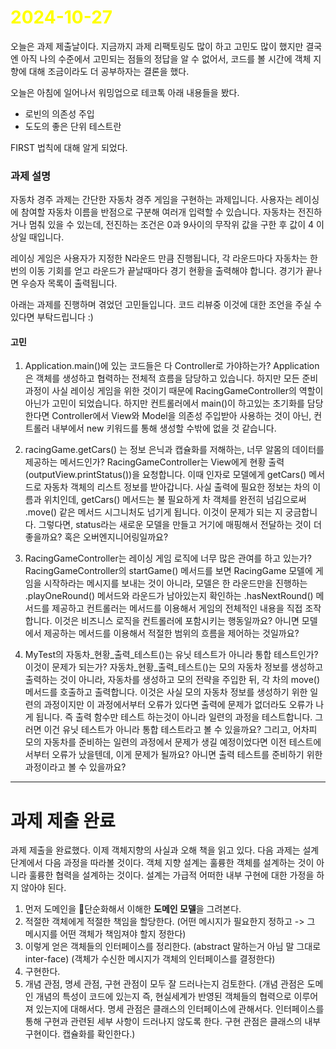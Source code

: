 # <span style="color:yellow">2024-10-27</span>
오늘은 과제 제출날이다. 지금까지 과제 리팩토링도 많이 하고 고민도 많이 했지만 결국엔 아직 나의 수준에서 고민되는 점들의 정답을 알 수 없어서, 코드를 볼 시간에 객체 지향에 대해 조금이라도 더 공부하자는 결론을 했다.

오늘은 아침에 일어나서 워밍업으로 테코톡 아래 내용들을 봤다.
- 로빈의 의존성 주입
- 도도의 좋은 단위 테스트란


FIRST 법칙에 대해 알게 되었다.


### 과제 설명
자동차 경주 과제는 간단한 자동차 경주 게임을 구현하는 과제입니다.
사용자는 레이싱에 참여할 자동차 이름을 반점으로 구분해 여러개 입력할 수 있습니다.
자동차는 전진하거나 멈춰 있을 수 있는데, 전진하는 조건은 0과 9사이의 무작위 값을 구한 후 값이 4 이상일 때입니다. 

레이싱 게임은 사용자가 지정한 N라운드 만큼 진행됩니다, 각 라운드마다 자동차는 한번의 이동 기회를 얻고 라운드가 끝날때마다 경기 현황을 출력해야 합니다. 경기가 끝나면 우승자 목록이 출력됩니다.

아래는 과제를 진행하며 겪었던 고민들입니다. 코드 리뷰중 이것에 대한 조언을 주실 수 있다면 부탁드립니다 :)

#### 고민
1. Application.main()에 있는 코드들은 다 Controller로 가야하는가?
	 Application은 객체를 생성하고 협력하는 전체적 흐름을 담당하고 있습니다. 하지만 모든 준비 과정이 사실 레이싱 게임을 위한 것이기 때문에 RacingGameController의 역할이 아닌가 고민이 되었습니다. 하지만 컨트롤러에서 main()이 하고있는 초기화를 담당한다면 Controller에서 View와 Model을 의존성 주입받아 사용하는 것이 아닌, 컨트롤러 내부에서 new 키워드를 통해 생성할 수밖에 없을 것 같습니다.

2. racingGame.getCars() 는 정보 은닉과 캡슐화를 저해하는, 너무 알몸의 데이터를 제공하는 메서드인가?
	 RacingGameController는 View에게 현황 출력(outputView.printStatus())을 요청합니다. 이때 인자로 모델에게 getCars() 메서드로 자동차 객체의 리스트 정보를 받아갑니다. 사실 출력에 필요한 정보는 차의 이름과 위치인데, getCars() 메서드는 불 필요하게 차 객체를 완전히 넘김으로써 .move() 같은 메서드 시그니처도 넘기게 됩니다. 이것이 문제가 되는 지 궁금합니다. 그렇다면, status라는 새로운 모델을 만들고 거기에 매핑해서 전달하는 것이 더 좋을까요? 혹은 오버엔지니어링일까요?
	
3. RacingGameController는 레이싱 게임 로직에 너무 많은 관여를 하고 있는가?
	 RacingGameController의 startGame() 메서드를 보면 RacingGame 모델에 게임을 시작하라는 메시지를 보내는 것이 아니라, 모델은 한 라운드만을 진행하는 .playOneRound() 메서드와 라운드가 남아있는지 확인하는 .hasNextRound() 메서드를 제공하고 컨트롤러는 메서드를 이용해서 게임의 전체적인 내용을 직접 조작합니다. 이것은 비즈니스 로직을 컨트롤러에 포함시키는 행동일까요? 아니면 모델에서 제공하는 메서드를 이용해서 적절한 범위의 흐름을 제어하는 것일까요?
	 
4.  MyTest의 자동차_현황_출력_테스트()는 유닛 테스트가 아니라 통합 테스트인가? 이것이 문제가 되는가?
	 자동차_현황_출력_테스트()는 모의 자동차 정보를 생성하고 출력하는 것이 아니라, 자동차를 생성하고 모의 전략을 주입한 뒤, 각 차의 move() 메서드를 호출하고 출력합니다. 이것은 사실 모의 자동차 정보를 생성하기 위한 일련의 과정이지만 이 과정에서부터 오류가 있다면 출력에 문제가 없더라도 오류가 나게 됩니다. 즉 출력 함수만 테스트 하는것이 아니라 일련의 과정을 테스트합니다. 그러면 이건 유닛 테스트가 아니라 통합 테스트라고 볼 수 있을까요? 그리고, 어차피 모의 자동차를 준비하는 일련의 과정에서 문제가 생길 예정이었다면 이전 테스트에서부터 오류가 났을텐데, 이게 문제가 될까요? 아니면 출력 테스트를 준비하기 위한 과정이라고 볼 수 있을까요?







- - -

# 과제 제출 완료
과제 제출을 완료했다. 이제 객체지향의 사실과 오해 책을 읽고 있다.
다음 과제는 설계 단계에서 다음 과정을 따라볼 것이다.
객체 지향 설계는 훌륭한 객체를 설계하는 것이 아니라 훌륭한 협력을 설계하는 것이다.
설계는 가급적 어떠한 내부 구현에 대한 가정을 하지 않아야 된다.

1. 먼저 도메인을 단순화해서 이해한 **도메인 모델**을 그려본다.
2. 적절한 객체에게 적절한 책임을 할당한다. (어떤 메시지가 필요한지 정하고 -> 그 메시지를 어떤 객체가 책임져야 할지 정한다)
3. 이렇게 얻은 객체들의 인터페이스를 정리한다. (abstract 말하는거 아님 말 그대로 inter-face) (객체가 수신한 메시지가 객체의 인터페이스를 결정한다)
4. 구현한다.
5. 개념 관점, 명세 관점, 구현 관점이 모두 잘 드러나는지 검토한다. (개념 관점은 도메인 개념의 특성이 코드에 있는지 즉, 현실세계가 반영된 객체들의 협력으로 이루어져 있는지에 대해서다. 명세 관점은 클래스의 인터페이스에 관해서다. 인터페이스를 통해 구현과 관련된 세부 사항이 드러나지 않도록 한다. 구현 관점은 클래스의 내부 구현이다. 캡슐화를 확인한다.)